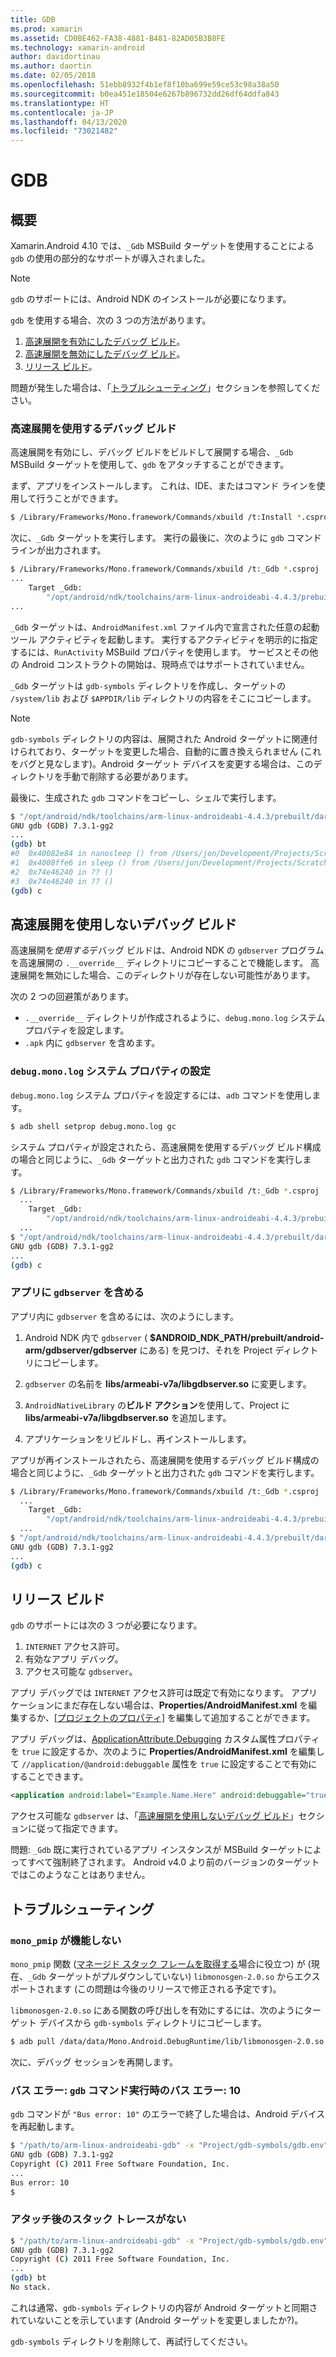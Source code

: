```yaml
---
title: GDB
ms.prod: xamarin
ms.assetid: CD0BE462-FA38-4881-B481-82AD05B3B8FE
ms.technology: xamarin-android
author: davidortinau
ms.author: daortin
ms.date: 02/05/2018
ms.openlocfilehash: 51ebb8932f4b1ef8f10ba699e59ce53c98a38a50
ms.sourcegitcommit: b0ea451e18504e6267b896732dd26df64ddfa843
ms.translationtype: HT
ms.contentlocale: ja-JP
ms.lasthandoff: 04/13/2020
ms.locfileid: "73021482"
---
```

# <a name="gdb"></a>GDB

## <a name="overview"></a>概要

Xamarin.Android 4.10 では、`_Gdb` MSBuild ターゲットを使用することによる `gdb` の使用の部分的なサポートが導入されました。 

> [!NOTE]
> `gdb` のサポートには、Android NDK のインストールが必要になります。

`gdb` を使用する場合、次の 3 つの方法があります。

1. [高速展開を有効にしたデバッグ ビルド](#Debug_Builds_with_Fast_Deployment)。
1. [高速展開を無効にしたデバッグ ビルド](#Debug_Builds_without_Fast_Deployment)。
1. [リリース ビルド](#Release_Builds)。

問題が発生した場合は、「[トラブルシューティング](#Troubleshooting)」セクションを参照してください。

<a name="Debug_Builds_with_Fast_Deployment" />

### <a name="debug-builds-with-fast-deployment"></a>高速展開を使用するデバッグ ビルド

高速展開を有効にし、デバッグ ビルドをビルドして展開する場合、`_Gdb` MSBuild ターゲットを使用して、`gdb` をアタッチすることができます。

まず、アプリをインストールします。 これは、IDE、またはコマンド ラインを使用して行うことができます。

```bash
$ /Library/Frameworks/Mono.framework/Commands/xbuild /t:Install *.csproj
```

次に、`_Gdb` ターゲットを実行します。 実行の最後に、次のように `gdb` コマンド ラインが出力されます。

```bash
$ /Library/Frameworks/Mono.framework/Commands/xbuild /t:_Gdb *.csproj
...
    Target _Gdb:
        "/opt/android/ndk/toolchains/arm-linux-androideabi-4.4.3/prebuilt/darwin-x86/bin/arm-linux-androideabi-gdb" -x "/Users/jon/Development/Projects/Scratch.HelloXamarin20//gdb-symbols/gdb.env"
...
```

`_Gdb` ターゲットは、`AndroidManifest.xml` ファイル内で宣言された任意の起動ツール アクティビティを起動します。 実行するアクティビティを明示的に指定するには、`RunActivity` MSBuild プロパティを使用します。 サービスとその他の Android コンストラクトの開始は、現時点ではサポートされていません。

`_Gdb` ターゲットは `gdb-symbols` ディレクトリを作成し、ターゲットの `/system/lib` および `$APPDIR/lib` ディレクトリの内容をそこにコピーします。

> [!NOTE]
> `gdb-symbols` ディレクトリの内容は、展開された Android ターゲットに関連付けられており、ターゲットを変更した場合、自動的に置き換えられません (これをバグと見なします)。Android ターゲット デバイスを変更する場合は、このディレクトリを手動で削除する必要があります。

最後に、生成された `gdb` コマンドをコピーし、シェルで実行します。

```bash
$ "/opt/android/ndk/toolchains/arm-linux-androideabi-4.4.3/prebuilt/darwin-x86/bin/arm-linux-androideabi-gdb" -x "/Users/jon/Development/Projects/Scratch.HelloXamarin20//gdb-symbols/gdb.env"
GNU gdb (GDB) 7.3.1-gg2
...
(gdb) bt
#0  0x40082e84 in nanosleep () from /Users/jon/Development/Projects/Scratch.HelloXamarin20/gdb-symbols/libc.so
#1  0x4008ffe6 in sleep () from /Users/jon/Development/Projects/Scratch.HelloXamarin20/gdb-symbols/libc.so
#2  0x74e46240 in ?? ()
#3  0x74e46240 in ?? ()
(gdb) c
```

<a name="Debug_Builds_without_Fast_Deployment" />

## <a name="debug-builds-without-fast-deployment"></a>高速展開を使用しないデバッグ ビルド

高速展開を*使用する*デバッグ ビルドは、Android NDK の `gdbserver` プログラムを高速展開の `.__override__` ディレクトリにコピーすることで機能します。 高速展開を無効にした場合、このディレクトリが存在しない可能性があります。

次の 2 つの回避策があります。

- `.__override__` ディレクトリが作成されるように、`debug.mono.log` システム プロパティを設定します。
- `.apk` 内に `gdbserver` を含めます。

### <a name="setting-the-debugmonolog-system-property"></a>`debug.mono.log` システム プロパティの設定

`debug.mono.log` システム プロパティを設定するには、`adb` コマンドを使用します。

```bash
$ adb shell setprop debug.mono.log gc
```

システム プロパティが設定されたら、高速展開を使用するデバッグ ビルド構成の場合と同じように、`_Gdb` ターゲットと出力された `gdb` コマンドを実行します。

```bash
$ /Library/Frameworks/Mono.framework/Commands/xbuild /t:_Gdb *.csproj
  ...
    Target _Gdb:
        "/opt/android/ndk/toolchains/arm-linux-androideabi-4.4.3/prebuilt/darwin-x86/bin/arm-linux-androideabi-gdb" -x "/Users/jon/Development/Projects/Scratch.HelloXamarin20//gdb-symbols/gdb.env"
  ...
$ "/opt/android/ndk/toolchains/arm-linux-androideabi-4.4.3/prebuilt/darwin-x86/bin/arm-linux-androideabi-gdb" -x "/Users/jon/Development/Projects/Scratch.HelloXamarin20//gdb-symbols/gdb.env"
GNU gdb (GDB) 7.3.1-gg2
...
(gdb) c
```

### <a name="including-gdbserver-in-your-app"></a>アプリに `gdbserver` を含める

アプリ内に `gdbserver` を含めるには、次のようにします。

1. Android NDK 内で `gdbserver` ( **$ANDROID\_NDK\_PATH/prebuilt/android-arm/gdbserver/gdbserver** にある) を見つけ、それを Project ディレクトリにコピーします。

2. `gdbserver` の名前を **libs/armeabi-v7a/libgdbserver.so** に変更します。

3. `AndroidNativeLibrary` の**ビルド アクション**を使用して、Project に **libs/armeabi-v7a/libgdbserver.so** を追加します。

4. アプリケーションをリビルドし、再インストールします。

アプリが再インストールされたら、高速展開を使用するデバッグ ビルド構成の場合と同じように、`_Gdb` ターゲットと出力された `gdb` コマンドを実行します。

```bash
$ /Library/Frameworks/Mono.framework/Commands/xbuild /t:_Gdb *.csproj
  ...
    Target _Gdb:
        "/opt/android/ndk/toolchains/arm-linux-androideabi-4.4.3/prebuilt/darwin-x86/bin/arm-linux-androideabi-gdb" -x "/Users/jon/Development/Projects/Scratch.HelloXamarin20//gdb-symbols/gdb.env"
  ...
$ "/opt/android/ndk/toolchains/arm-linux-androideabi-4.4.3/prebuilt/darwin-x86/bin/arm-linux-androideabi-gdb" -x "/Users/jon/Development/Projects/Scratch.HelloXamarin20//gdb-symbols/gdb.env"
GNU gdb (GDB) 7.3.1-gg2
...
(gdb) c
```

<a name="Release_Builds" />

## <a name="release-builds"></a>リリース ビルド

`gdb` のサポートには次の 3 つが必要になります。

1. `INTERNET` アクセス許可。
2. 有効なアプリ デバッグ。
3. アクセス可能な `gdbserver`。

アプリ デバッグでは `INTERNET` アクセス許可は既定で有効になります。 アプリケーションにまだ存在しない場合は、**Properties/AndroidManifest.xml** を編集するか、[[プロジェクトのプロパティ]](https://github.com/xamarin/recipes/tree/master/Recipes/android/general/projects/add_permissions_to_android_manifest) を編集して追加することができます。

アプリ デバッグは、[ApplicationAttribute.Debugging](xref:Android.App.ApplicationAttribute.Debuggable) カスタム属性プロパティを `true` に設定するか、次のように **Properties/AndroidManifest.xml** を編集して `//application/@android:debuggable` 属性を `true` に設定することで有効にすることできます。

```xml
<application android:label="Example.Name.Here" android:debuggable="true">
```

アクセス可能な `gdbserver` は、「[高速展開を使用しないデバッグ ビルド](#Debug_Builds_without_Fast_Deployment)」セクションに従って指定できます。

問題: `_Gdb` 既に実行されているアプリ インスタンスが MSBuild ターゲットによってすべて強制終了されます。 Android v4.0 より前のバージョンのターゲットではこのようなことはありません。

<a name="Troubleshooting" />

## <a name="troubleshooting"></a>トラブルシューティング

### <a name="mono_pmip-doesnt-work"></a>`mono_pmip` が機能しない

`mono_pmip` 関数 ([マネージド スタック フレームを取得する](https://www.mono-project.com/docs/debug+profile/debug/#debugging-with-gdb)場合に役立つ) が (現在、`_Gdb` ターゲットがプルダウンしていない) `libmonosgen-2.0.so` からエクスポートされます (この問題は今後のリリースで修正される予定です)。

`libmonosgen-2.0.so` にある関数の呼び出しを有効にするには、次のようにターゲット デバイスから `gdb-symbols` ディレクトリにコピーします。

```bash
$ adb pull /data/data/Mono.Android.DebugRuntime/lib/libmonosgen-2.0.so Project/gdb-symbols
```

次に、デバッグ セッションを再開します。

### <a name="bus-error-10-when-running-the-gdb-command"></a>バス エラー: `gdb` コマンド実行時のバス エラー: 10

`gdb` コマンドが `"Bus error: 10"` のエラーで終了した場合は、Android デバイスを再起動します。

```bash
$ "/path/to/arm-linux-androideabi-gdb" -x "Project/gdb-symbols/gdb.env"
GNU gdb (GDB) 7.3.1-gg2
Copyright (C) 2011 Free Software Foundation, Inc.
...
Bus error: 10
$
```

### <a name="no-stack-trace-after-attach"></a>アタッチ後のスタック トレースがない

```bash
$ "/path/to/arm-linux-androideabi-gdb" -x "Project/gdb-symbols/gdb.env"
GNU gdb (GDB) 7.3.1-gg2
Copyright (C) 2011 Free Software Foundation, Inc.
...
(gdb) bt
No stack.
```

これは通常、`gdb-symbols` ディレクトリの内容が Android ターゲットと同期されていないことを示しています (Android ターゲットを変更しましたか?)。

`gdb-symbols` ディレクトリを削除して、再試行してください。

